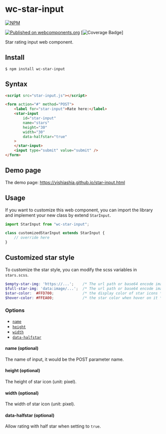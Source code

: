 # wc-star-input
[![NPM](https://nodei.co/npm/wc-star-input.png?mini=true)](https://www.npmjs.com/package/wc-star-input)

[![Published on webcomponents.org](https://img.shields.io/badge/webcomponents.org-published-blue.svg)](https://www.webcomponents.org/element/wc-star-input)
[![Coverage Badge](https://img.shields.io/endpoint?url=https://gist.githubusercontent.com/yishiashia/dee60aefdce58a7559baeb7c5deb3a8b/raw/ac85cc4d0af40c03a2156ee3a6736d44ebb0ca58/your-repo-name__heads_master.json)]


Star rating input web component.



## Install

    $ npm install wc-star-input

## Syntax

```html
<script src="star-input.js"></script>

<form action="#" method="POST">
    <label for="star-input">Rate here:</label>
    <star-input
        id="star-input"
        name="stars"
        height="30"
        width="30"
        data-halfstar="true"
    >
    </star-input>
    <input type="submit" value="submit" />
</form>
```

## Demo page
The demo page: https://yishiashia.github.io/star-input.html
## Usage

If you want to customize this web component, you can import the library and
implement your new class by extend `StarInput`.

```js
import StarInput from "wc-star-input";

class customizedStarInput extends StarInput {
    // override here
}

```

## Customized star style
To customize the star style, you can modify the scss variables in `stars.scss`.

```scss
$empty-star-img: 'https://...';    /* The url path or base64 encode image data string */
$full-star-img: 'data:image/...';  /* The url path or base64 encode image data string */
$star-color:  #FFD700;             /* the display color of star icons */
$hover-color: #FFEA00;             /* the star color when hover on it */
```

### Options

- [`name`](#name-optional)
- [`height`](#height-optional)
- [`width`](#width-optional)
- [`data-halfstar`](#data-halfstar-optional)

#### name (optional)

The name of input, it would be the POST parameter name.

#### height (optional)

The height of star icon (unit: pixel).

#### width (optional)

The width of star icon (unit: pixel).

#### data-halfstar (optional)

Allow rating with half star when setting to `true`.
